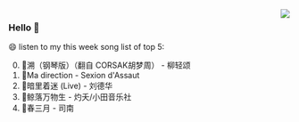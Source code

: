 <img align="right"  src="https://github-readme-stats.vercel.app/api/top-langs/?username=sohyunQVQ" />

### Hello 👋

😄 listen to my this week song list of top 5:

0. 🌈溯（钢琴版）（翻自 CORSAK胡梦周）  - 柳轻颂
1. 🌈Ma direction - Sexion d'Assaut
2. 🌈暗里着迷 (Live) - 刘德华
3. 🌈鲸落万物生 - 灼夭/小田音乐社
4. 🌈春三月 - 司南

